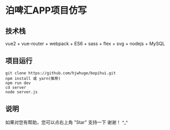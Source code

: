 # 泊啤汇APP项目仿写
## 技术栈  
vue2 + vue-router + webpack + ES6 + sass + flex + svg + nodejs + MySQL
## 项目运行
```
git clone https://github.com/hjwhuge/bopihui.git  
npm install 或 yarn(推荐)
npm run dev
cd server 
node server.js
```
## 说明
如果对您有帮助，您可以点右上角 "Star" 支持一下 谢谢！ ^_^
